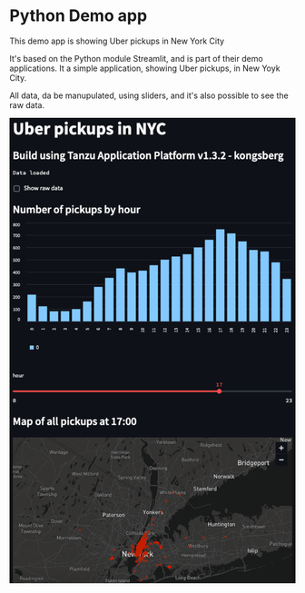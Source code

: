 # Python Demo app

This demo app is showing Uber pickups in New York City

It's based on the Python module Streamlit, and is part of their demo applications.
It a simple application, showing Uber pickups, in New Yoyk City.

All data, da be manupulated, using sliders, and it's also possible to see the raw data.

![frontpage](images/frontpage.png)

